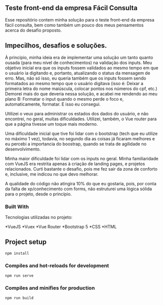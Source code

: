 ## Teste front-end da empresa Fácil Consulta

Esse repositório contem minha solução para o teste front-end da empresa fácil consulta, bem como também um pouco dos meus pensamentos acerca do desafio proposto.

## Impecilhos, desafios e soluções.

À princípio, minha ideia era de implementar uma solução um tanto quanto ousada (para meu nível de conhecimentos) na validação dos inputs. Meu objetivo inicial era que os inputs fossem validados ao mesmo tempo em que o usuário ia digitando e, portanto, atualizando o status da mensagem de erro. Mas, não só isso, eu queria também que os inputs fossem sendo formatados ao mesmo tempo que o usuário digitava (isso é: Deixar a primeira letra do nome maiúscula, colocar pontos nos números do cpf, etc.) Demorei mais do que deveria nessa solução, e acabei me rendendo ao meu plano B: Formatar o input quando o mesmo perde o foco e, automaticamente, formatar. E isso eu consegui.

Utilizei o veux para administrar os estados dos dados do usuário, e não encontrei, no geral, muitas dificuldades. Utilizei, também, o Vue router para que a página tivesse um toque mais moderno.

Uma dificuldade inicial que tive foi lidar com o bootstrap (tech que eu utilize no máximo 1 vez), todavia, no segundo dia as coisas já ficaram melhores e eu percebi a importancia do boostrap, quando se trata de agilidade no desenvolvimento.

Minha maior dificuldade foi lidar com os inputs no geral. Minha familiaridade com VueJS era restrita apenas à criação de landing pages, e projetos relacionados. Curti bastante o desafio, pois me fez sair da zona de conforto e, inclusive, me indicou no que devo melhorar.

A qualidade do código não atingira 10% do que eu gostaria, pois, por conta da falta de xp/conhecimento com forms, não estruturei uma lógica sólida para o projeto, desde o princípio.

### Built With

Tecnologias utilizadas no projeto:

*VueJS
*Vuex
*Vue Router
*Bootstrap 5
*CSS
*HTML

## Project setup

```
npm install
```

### Compiles and hot-reloads for development

```
npm run serve
```

### Compiles and minifies for production

```
npm run build
```
